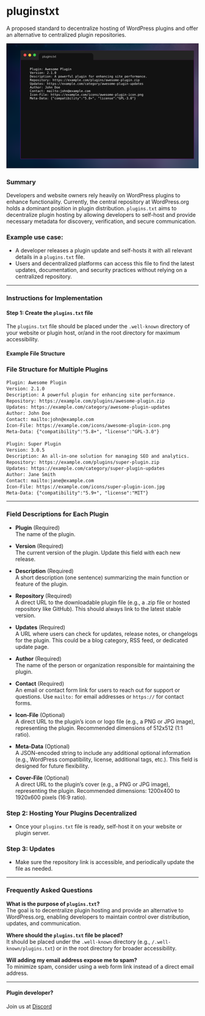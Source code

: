 # pluginstxt
A proposed standard to decentralize hosting of WordPress plugins and offer an alternative to centralized plugin repositories.


<a href="#"><img src="./pluginstxt.png"></a>

### Summary
Developers and website owners rely heavily on WordPress plugins to enhance functionality. Currently, the central repository at WordPress.org holds a dominant position in plugin distribution. `plugins.txt` aims to decentralize plugin hosting by allowing developers to self-host and provide necessary metadata for discovery, verification, and secure communication.

### Example use case:
- A developer releases a plugin update and self-hosts it with all relevant details in a `plugins.txt` file.
- Users and decentralized platforms can access this file to find the latest updates, documentation, and security practices without relying on a centralized repository.

---

### Instructions for Implementation

#### Step 1: Create the `plugins.txt` file
The `plugins.txt` file should be placed under the `.well-known` directory of your website or plugin host, or/and in the root directory for maximum accessibility.

#### Example File Structure

### File Structure for Multiple Plugins


```
Plugin: Awesome Plugin
Version: 2.1.0
Description: A powerful plugin for enhancing site performance.
Repository: https://example.com/plugins/awesome-plugin.zip
Updates: https://example.com/category/awesome-plugin-updates
Author: John Doe
Contact: mailto:john@example.com
Icon-File: https://example.com/icons/awesome-plugin-icon.png
Meta-Data: {"compatibility":"5.8+", "license":"GPL-3.0"}

Plugin: Super Plugin
Version: 3.0.5
Description: An all-in-one solution for managing SEO and analytics.
Repository: https://example.com/plugins/super-plugin.zip
Updates: https://example.com/category/super-plugin-updates
Author: Jane Smith
Contact: mailto:jane@example.com
Icon-File: https://example.com/icons/super-plugin-icon.jpg
Meta-Data: {"compatibility":"5.9+", "license":"MIT"}
```

---

### Field Descriptions for Each Plugin

- **Plugin** (Required)  
  The name of the plugin.

- **Version** (Required)  
  The current version of the plugin. Update this field with each new release.

- **Description** (Required)  
  A short description (one sentence) summarizing the main function or feature of the plugin.

- **Repository** (Required)  
  A direct URL to the downloadable plugin file (e.g., a .zip file or hosted repository like GitHub). This should always link to the latest stable version.

- **Updates** (Required)  
  A URL where users can check for updates, release notes, or changelogs for the plugin. This could be a blog category, RSS feed, or dedicated update page.

- **Author** (Required)  
  The name of the person or organization responsible for maintaining the plugin.

- **Contact** (Required)  
  An email or contact form link for users to reach out for support or questions. Use `mailto:` for email addresses or `https://` for contact forms.

- **Icon-File** (Optional)  
  A direct URL to the plugin’s icon or logo file (e.g., a PNG or JPG image), representing the plugin. Recommended dimensions of 512x512 (1:1 ratio).

- **Meta-Data** (Optional)  
  A JSON-encoded string to include any additional optional information (e.g., WordPress compatibility, license, additional tags, etc.). This field is designed for future flexibility.

- **Cover-File** (Optional)  
  A direct URL to the plugin’s cover (e.g., a PNG or JPG image), representing the plugin. Recommended dimensions: 1200x400 to 1920x600 pixels (16:9 ratio).

### Step 2: Hosting Your Plugins Decentralized
- Once your `plugins.txt` file is ready, self-host it on your website or plugin server.

### Step 3: Updates
- Make sure the repository link is accessible, and periodically update the file as needed.

---

### Frequently Asked Questions

**What is the purpose of `plugins.txt`?**  
The goal is to decentralize plugin hosting and provide an alternative to WordPress.org, enabling developers to maintain control over distribution, updates, and communication.

**Where should the `plugins.txt` file be placed?**  
It should be placed under the `.well-known` directory (e.g., `/.well-known/plugins.txt`) or in the root directory for broader accessibility.

**Will adding my email address expose me to spam?**  
To minimize spam, consider using a web form link instead of a direct email address.

---

#### Plugin developer?
Join us at <a href="https://discord.gg/KA94kvHq">Discord</a>

